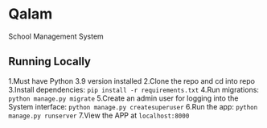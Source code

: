 # Qalam
 School Management System
 
## Running Locally
1.Must have Python 3.9 version  installed 
2.Clone the repo and cd into repo
3.Install dependencies: `pip install -r requirements.txt`
4.Run migrations: `python manage.py migrate`
5.Create an admin user for logging into the  System interface: `python manage.py createsuperuser`
6.Run the app: `python manage.py runserver`
7.View the APP at `localhost:8000`
